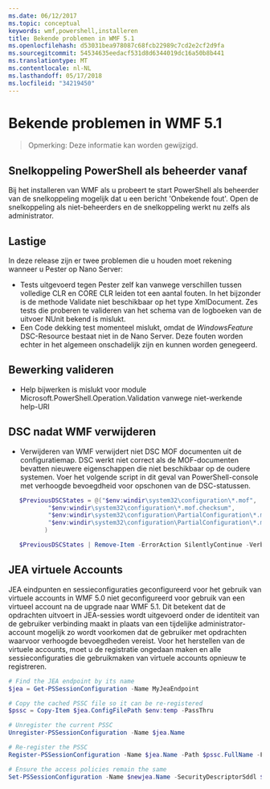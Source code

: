 ```yaml
---
ms.date: 06/12/2017
ms.topic: conceptual
keywords: wmf,powershell,installeren
title: Bekende problemen in WMF 5.1
ms.openlocfilehash: d53031bea978087c68fcb22989c7cd2e2cf2d9fa
ms.sourcegitcommit: 54534635eedacf531d8d6344019dc16a50b8b441
ms.translationtype: MT
ms.contentlocale: nl-NL
ms.lasthandoff: 05/17/2018
ms.locfileid: "34219450"
---
```

# <a name="known-issues-in-wmf-51"></a>Bekende problemen in WMF 5.1 #

> Opmerking: Deze informatie kan worden gewijzigd.

## <a name="starting-powershell-shortcut-as-administrator"></a>Snelkoppeling PowerShell als beheerder vanaf
Bij het installeren van WMF als u probeert te start PowerShell als beheerder van de snelkoppeling mogelijk dat u een bericht 'Onbekende fout'.
Open de snelkoppeling als niet-beheerders en de snelkoppeling werkt nu zelfs als administrator.

## <a name="pester"></a>Lastige
In deze release zijn er twee problemen die u houden moet rekening wanneer u Pester op Nano Server:

* Tests uitgevoerd tegen Pester zelf kan vanwege verschillen tussen volledige CLR en CORE CLR leiden tot een aantal fouten. In het bijzonder is de methode Validate niet beschikbaar op het type XmlDocument. Zes tests die proberen te valideren van het schema van de logboeken van de uitvoer NUnit bekend is mislukt.
* Een Code dekking test momenteel mislukt, omdat de *WindowsFeature* DSC-Resource bestaat niet in de Nano Server. Deze fouten worden echter in het algemeen onschadelijk zijn en kunnen worden genegeerd.

## <a name="operation-validation"></a>Bewerking valideren

* Help bijwerken is mislukt voor module Microsoft.PowerShell.Operation.Validation vanwege niet-werkende help-URI

## <a name="dsc-after-uninstall-wmf"></a>DSC nadat WMF verwijderen
* Verwijderen van WMF verwijdert niet DSC MOF documenten uit de configuratiemap. DSC werkt niet correct als de MOF-documenten bevatten nieuwere eigenschappen die niet beschikbaar op de oudere systemen. Voer het volgende script in dit geval van PowerShell-console met verhoogde bevoegdheid voor opschonen van de DSC-statussen.
 ```powershell
    $PreviousDSCStates = @("$env:windir\system32\configuration\*.mof",
            "$env:windir\system32\configuration\*.mof.checksum",
            "$env:windir\system32\configuration\PartialConfiguration\*.mof",
            "$env:windir\system32\configuration\PartialConfiguration\*.mof.checksum"
           )

    $PreviousDSCStates | Remove-Item -ErrorAction SilentlyContinue -Verbose
 ```

## <a name="jea-virtual-accounts"></a>JEA virtuele Accounts
JEA eindpunten en sessieconfiguraties geconfigureerd voor het gebruik van virtuele accounts in WMF 5.0 niet geconfigureerd voor gebruik van een virtueel account na de upgrade naar WMF 5.1.
Dit betekent dat de opdrachten uitvoert in JEA-sessies wordt uitgevoerd onder de identiteit van de gebruiker verbinding maakt in plaats van een tijdelijke administrator-account mogelijk zo wordt voorkomen dat de gebruiker met opdrachten waarvoor verhoogde bevoegdheden vereist.
Voor het herstellen van de virtuele accounts, moet u de registratie ongedaan maken en alle sessieconfiguraties die gebruikmaken van virtuele accounts opnieuw te registreren.

```powershell
# Find the JEA endpoint by its name
$jea = Get-PSSessionConfiguration -Name MyJeaEndpoint

# Copy the cached PSSC file so it can be re-registered
$pssc = Copy-Item $jea.ConfigFilePath $env:temp -PassThru

# Unregister the current PSSC
Unregister-PSSessionConfiguration -Name $jea.Name

# Re-register the PSSC
Register-PSSessionConfiguration -Name $jea.Name -Path $pssc.FullName -Force

# Ensure the access policies remain the same
Set-PSSessionConfiguration -Name $newjea.Name -SecurityDescriptorSddl $jea.SecurityDescriptorSddl
```
